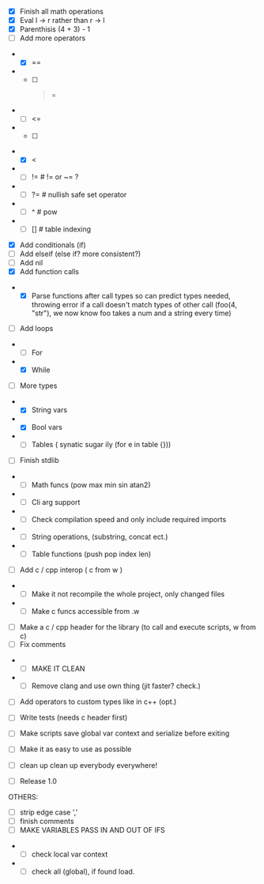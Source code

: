 - [x] Finish all math operations
- [x] Eval l -> r rather than r -> l
- [x] Parenthisis (4 + 3) - 1 
- [ ] Add more operators
- - [x] ==
- - [ ] >=
- - [ ] <=
- - [ ] >
- - [x] <
- - [ ] != # != or ~= ?
- - [ ] ?= # nullish safe set operator
- - [ ] ^ # pow
- - [ ] [] # table indexing
- [x] Add conditionals (if)
- [ ] Add elseif (else if? more consistent?)
- [ ] Add nil
- [x] Add function calls
- - [x] Parse functions after call types so can predict types needed, throwing error if a call doesn't match types of other call (foo(4, "str"), we now know foo takes a num and a string every time)
- [ ] Add loops
- - [ ] For
- - [x] While
- [ ] More types
- - [x] String vars
- - [x] Bool vars
- - [ ] Tables ( synatic sugar ily (for e in table {})) 
- [ ] Finish stdlib
- - [ ] Math funcs (pow max min sin atan2)
- - [ ] Cli arg support
- - [ ] Check compilation speed and only include required imports
- - [ ] String operations, (substring, concat ect.)
- - [ ] Table functions (push pop index len)
- [ ] Add c / cpp interop ( c from w )
- - [ ] Make it not recompile the whole project, only changed files
- - [ ] Make c funcs accessible from .w
- [ ] Make a c / cpp header for the library (to call and execute scripts, w from c)
- [ ] Fix comments
- - [ ] MAKE IT CLEAN
- - [ ] Remove clang and use own thing (jit faster? check.)
- [ ] Add operators to custom types like in c++ (opt.)
- [ ] Write tests (needs c header first)
- [ ] Make scripts save global var context and serialize before exiting 

- [ ] Make it as easy to use as possible
- [ ] clean up clean up everybody everywhere!
- [ ] Release 1.0


OTHERS:
- [ ] strip edge case ','
- [ ] finish comments
- [ ] MAKE VARIABLES PASS IN AND OUT OF IFS
- - [ ] check local var context
- - [ ] check all (global), if found load.